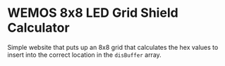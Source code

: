 # WEMOS 8x8 LED Grid Shield Calculator

Simple website that puts up an 8x8 grid that calculates the hex values to insert into the correct location in the
`disBuffer` array.